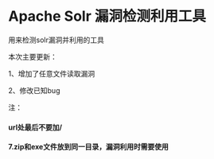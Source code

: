 # Apache Solr 漏洞检测利用工具

用来检测solr漏洞并利用的工具


本次主要更新：

1、增加了任意文件读取漏洞

2、修改已知bug





注：

#### url处最后不要加/
#### 7.zip和exe文件放到同一目录，漏洞利用时需要使用




<div align="center">
<img src="https://github.com/lovechuxin/solr_scan/blob/master/1.jpg" alt=""/><br>
</div>


<div align="center">
<img src="https://github.com/lovechuxin/solr_scan/blob/master/2.jpg" alt=""/><br>
</div>


